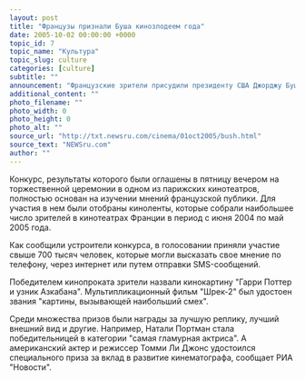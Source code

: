 ```yaml
---
layout: post
title: "Французы признали Буша кинозлодеем года"
date: 2005-10-02 00:00:00 +0000
topic_id: 7
topic_name: "Культура"
topic_slug: culture
categories: [culture]
subtitle: ""
announcement: "Французские зрители присудили президенту США Джорджу Бушу приз \"главного кинематографического злодея\". Награды по итогам проведенного масс-медийной группой NRJ конкурса Буш удостоился в качестве одного из действующих лиц нашумевшего документального фильма американского режиссера Майкла Мура \"Фаренгейт 9/11\"."
additional_content: ""
photo_filename: ""
photo_width: 0
photo_height: 0
photo_alt: ""
source_url: "http://txt.newsru.com/cinema/01oct2005/bush.html"
source_text: "NEWSru.com"
author: ""
---
```

Конкурс, результаты которого были оглашены в пятницу вечером на торжественной церемонии в одном из парижских кинотеатров, полностью основан на изучении мнений французской публики. Для участия в нем были отобраны киноленты, которые собрали наибольшее число зрителей в кинотеатрах Франции в период с июня 2004 по май 2005 года.

Как сообщили устроители конкурса, в голосовании приняли участие свыше 700 тысяч человек, которые могли высказать свое мнение по телефону, через интернет или путем отправки SMS-сообщений.

Победителем кинопроката зрители назвали кинокартину "Гарри Поттер и узник Азкабана". Мультипликационный фильм "Шрек-2" был удостоен звания "картины, вызывающей наибольший смех".

Среди множества призов были награды за лучшую реплику, лучший внешний вид и другие. Например, Натали Портман стала победительницей в категории "самая гламурная актриса". А американский актер и режиссер Томми Ли Джонс удостоился специального приза за вклад в развитие кинематографа, сообщает РИА "Новости".
